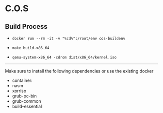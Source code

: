 # C.O.S
## Build Process
- `docker run --rm -it -v "%cd%":/root/env cos-buildenv`

- `make build-x86_64`

- `qemu-system-x86_64 -cdrom dist/x86_64/kernel.iso`

-----------------------------------------
Make sure to install the following dependencies or use the existing docker
- container:
- nasm
- xorriso
- grub-pc-bin
- grub-common
- build-essential
